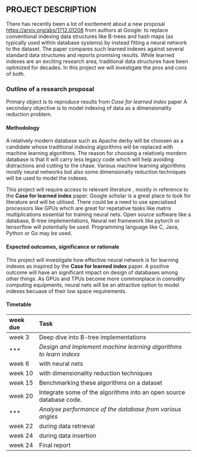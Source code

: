 ## PROJECT DESCRIPTION
There has recently been a lot of excitement about a new proposal https://arxiv.org/abs/1712.01208 from authors at Google: to replace conventional indexing data structures like B-trees and hash maps (as typically used within database systems) by instead fitting a neural network to the dataset. The paper compares such learned indexes against several standard data structures and reports promising results. While learned indexes are an exciting research area, traditional data structures have been optimized for decades. In this project we will investigate the pros and cons of both.


###  Outline of a research proposal
Primary object is to reproduce results from *Case for learned index* paper
A secondary objective is to model indexing of data as a dimensionality reduction problem.


#### Methodology
   A relatively modern database such as Apache derby will be choosen as a candidate whose traditional indexing algorithms will be replaced with machine learning algorithms. The reason for choosing a relatively mordern database is that it will carry less legacy code which will help avoiding distractions and cutting to the chase. Various machine learning algorithms mostly neural networks but also some dimensionaity reduction techniques will be used to model the indexes.
 
   This project will require access to relevant literature , mostly in reference to the **Case for learned index** paper. Google scholar is a great place to look for literature and will be utilised. There could be a need to use specialised processors like GPUs which are great for repetative tasks like matrix multiplications essential for training neural nets. Open source software like a database, B-tree implementations, Neural net framework like pytorch or tensorflow will potentially be used. Programming language like C, Java, Python or Go may be used.
   

#### Expected outcomes, significance or rationale

   This project will investigate how effective neural network is for learning indexes as inspired by the **Case for learned index** paper. A positive outcome will have an significant impact on design of databases among other things. As GPUs and TPUs become more commonplace in comodity computing equipments, neural nets will be an attractive option to model indexes becuase of their low space requirements.    


#### Timetable

| week due | Task |
| :---------- | :------ |
| week 3 |  Deep dive into B-tree implementations |
| *** | _Design and Implement machine learning algorithms to learn indexs_|
| week 6  |  with neural nets |
| week 10 |  with dimensionality reduction techniques |
| week 15 |  Benchmarking these algorithms on a dataset |
| week 20 |  Integrate some of the algorithms into an open source database code. |
| *** |  _Analyse performance of the database from various angles_ |
| week 22 |   during data retrieval |
| week 24 |   during data insertion |
| week 24 |   Final report |
